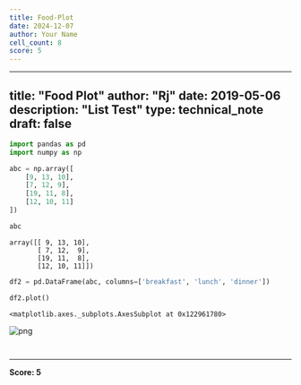 ```yaml
---
title: Food-Plot
date: 2024-12-07
author: Your Name
cell_count: 8
score: 5
---
```


---
title: "Food Plot"
author: "Rj"
date: 2019-05-06
description: "List Test"
type: technical_note
draft: false
---

```python
import pandas as pd
import numpy as np
```


```python
abc = np.array([
    [9, 13, 10],
    [7, 12, 9],
    [19, 11, 8],
    [12, 10, 11]
])
```


```python
abc
```




    array([[ 9, 13, 10],
           [ 7, 12,  9],
           [19, 11,  8],
           [12, 10, 11]])




```python
df2 = pd.DataFrame(abc, columns=['breakfast', 'lunch', 'dinner'])
```


```python
df2.plot()
```




    <matplotlib.axes._subplots.AxesSubplot at 0x122961780>




    
![png](/mlnotes/images/food-plot_5_1.png)
    



```python

```


```python

```


---
**Score: 5**